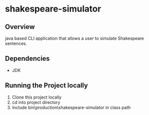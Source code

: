 # shakespeare-simulator
## Overview 
java based CLI application that allows a user to simulate Shakespeare sentences.

## Dependencies 
- JDK

## Running the Project locally
1. Clone this project locally
2. cd into project directory
3. Include bin\production\shakespeare-simulator in class path
